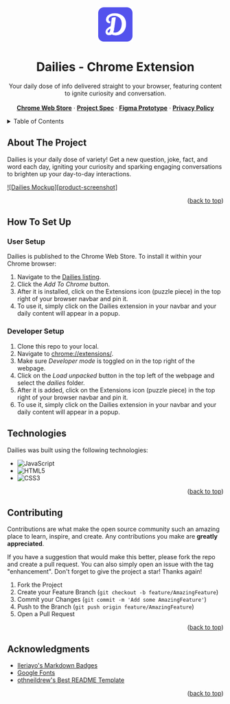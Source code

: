 <a name="readme-top"></a>

<!-- HEADER -->
<br />
<div align="center">
  <a href="https://github.com/othneildrew/Best-README-Template">
    <img src="assets/dailies-logo.png" alt="Logo" height="80">
  </a>

  <h1 align="center">Dailies - Chrome Extension</h1>

  <p align="center">
    Your daily dose of info delivered straight to your browser, featuring content to ignite curiosity and conversation.
    <br />
    <br />
    <a href="https://chromewebstore.google.com/detail/dailies/cigljeddpijjcbajmheglfhoabjfoaem?hl=en&authuser=0"><strong>Chrome Web Store</strong></a>
    ·
    <a href="https://docs.google.com/document/d/1yyX5wTiCQ94cQOjH4IvSN7CG_yqAfmK_tDWcI6NIfnY/edit?usp=sharing"><strong>Project Spec</strong></a>
    ·
    <a href="https://www.figma.com/proto/Usxu02ylC0LuMAiGOK4Y1z/Dailies?type=design&node-id=16-2&t=WabS6hqmz9zXvqbS-1&scaling=scale-down&page-id=0%3A1&starting-point-node-id=16%3A2&mode=design"><strong>Figma Prototype</strong></a>
    ·
    <a href="https://docs.google.com/document/d/1Qc_1tjxn5fwOcTSLjW-pkI3f1qrDLf3t9qIZyHch4Ds/edit?usp=sharing"><strong>Privacy Policy</strong></a>
  </p>
</div>

<!-- TABLE OF CONTENTS -->
<details>
  <summary>Table of Contents</summary>
  <ol>
    <li>
      <a href="#about-the-project">About The Project</a>
    </li>
    <li>
      <a href="#how-to-set-up">How To Set Up</a>
      <ul>
        <li><a href="#user-setup">User Setup</a></li>
        <li><a href="#developer-setup">Developer Setup</a></li>
      </ul>
    </li>
    <li><a href="#technologies">Technologies</a></li>
    <li><a href="#contributing">Contributing</a></li>
    <li><a href="#acknowledgments">Acknowledgments</a></li>
  </ol>
</details>

<!-- ABOUT THE PROJECT -->

## About The Project

Dailies is your daily dose of variety! Get a new question, joke, fact, and word each day, igniting your curiosity and sparking engaging conversations to brighten up your day-to-day interactions.

[![Dailies Mockup][product-screenshot]](https://example.com)

<p align="right">(<a href="#readme-top">back to top</a>)</p>

<!-- ABOUT THE PROJECT -->

## How To Set Up
### User Setup
Dailies is published to the Chrome Web Store. To install it within your Chrome browser:
1. Navigate to the <a href="https://chromewebstore.google.com/detail/dailies/cigljeddpijjcbajmheglfhoabjfoaem?hl=en&authuser=0">Dailies listing</a>.
2. Click the <i>Add To Chrome</i> button.
3. After it is installed, click on the Extensions icon (puzzle piece) in the top right of your browser navbar and pin it. 
4. To use it, simply click on the Dailies extension in your navbar and your daily content will appear in a popup.

### Developer Setup
1. Clone this repo to your local. 
2. Navigate to <a href="chrome://extensions/">chrome://extensions/</a>. 
3. Make sure <i>Developer mode</i> is toggled on in the top right of the webpage.
4. Click on the <i>Load unpacked</i> button in the top left of the webpage and select the <i>dailies</i> folder.
5. After it is added, click on the Extensions icon (puzzle piece) in the top right of your browser navbar and pin it. 
6. To use it, simply click on the Dailies extension in your navbar and your daily content will appear in a popup.

## Technologies

Dailies was built using the following technologies:

- ![JavaScript](https://img.shields.io/badge/javascript-%23323330.svg?style=for-the-badge&logo=javascript&logoColor=%23F7DF1E)
- ![HTML5](https://img.shields.io/badge/html5-%23E34F26.svg?style=for-the-badge&logo=html5&logoColor=white)
- ![CSS3](https://img.shields.io/badge/css3-%231572B6.svg?style=for-the-badge&logo=css3&logoColor=white)

<p align="right">(<a href="#readme-top">back to top</a>)</p>

<!-- CONTRIBUTING -->

## Contributing

Contributions are what make the open source community such an amazing place to learn, inspire, and create. Any contributions you make are **greatly appreciated**.

If you have a suggestion that would make this better, please fork the repo and create a pull request. You can also simply open an issue with the tag "enhancement".
Don't forget to give the project a star! Thanks again!

1. Fork the Project
2. Create your Feature Branch (`git checkout -b feature/AmazingFeature`)
3. Commit your Changes (`git commit -m 'Add some AmazingFeature'`)
4. Push to the Branch (`git push origin feature/AmazingFeature`)
5. Open a Pull Request

<p align="right">(<a href="#readme-top">back to top</a>)</p>

<!-- ACKNOWLEDGMENTS -->

## Acknowledgments

- [Ileriayo's Markdown Badges](https://github.com/Ileriayo/markdown-badges?tab=readme-ov-file)
- [Google Fonts](https://fonts.google.com/)
- [othneildrew's Best README Template](https://github.com/othneildrew/Best-README-Template)

<p align="right">(<a href="#readme-top">back to top</a>)</p>

<!-- MARKDOWN LINKS & IMAGES -->
<!-- https://www.markdownguide.org/basic-syntax/#reference-style-links -->
